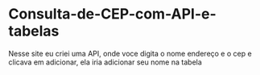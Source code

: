 # Consulta-de-CEP-com-API-e-tabelas

Nesse site eu criei uma API, onde voce digita o nome endereço e o cep e clicava em adicionar, ela iria adicionar seu nome na tabela
